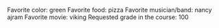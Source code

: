 Favorite color: green
Favorite food: pizza
Favorite musician/band: nancy ajram
Favorite movie: viking 
Requested grade in the course:  100
